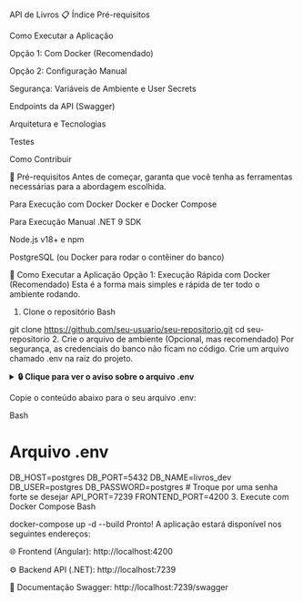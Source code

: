 API de Livros 
📋 Índice
Pré-requisitos

Como Executar a Aplicação

Opção 1: Com Docker (Recomendado)

Opção 2: Configuração Manual

Segurança: Variáveis de Ambiente e User Secrets

Endpoints da API (Swagger)

Arquitetura e Tecnologias

Testes

Como Contribuir

🔧 Pré-requisitos
Antes de começar, garanta que você tenha as ferramentas necessárias para a abordagem escolhida.

Para Execução com Docker
Docker e Docker Compose

Para Execução Manual
.NET 9 SDK

Node.js v18+ e npm

PostgreSQL (ou Docker para rodar o contêiner do banco)

🚀 Como Executar a Aplicação
Opção 1: Execução Rápida com Docker (Recomendado)
Esta é a forma mais simples e rápida de ter todo o ambiente rodando.

1. Clone o repositório
   Bash

git clone https://github.com/seu-usuario/seu-repositorio.git
cd seu-repositorio
2. Crie o arquivo de ambiente (Opcional, mas recomendado)
   Por segurança, as credenciais do banco não ficam no código. Crie um arquivo chamado .env na raiz do projeto.

<details>
<summary><strong>🔒 Clique para ver o aviso sobre o arquivo .env</strong></summary>

Importante: O arquivo .env armazena dados sensíveis, como senhas de banco de dados. Ele nunca deve ser enviado para o repositório do Git. Certifique-se de que o nome .env está no seu arquivo .gitignore. Usar este arquivo evita expor suas credenciais diretamente no docker-compose.yaml.

</details>

Copie o conteúdo abaixo para o seu arquivo .env:

Bash

# Arquivo .env
DB_HOST=postgres
DB_PORT=5432
DB_NAME=livros_dev
DB_USER=postgres
DB_PASSWORD=postgres # Troque por uma senha forte se desejar
API_PORT=7239
FRONTEND_PORT=4200
3. Execute com Docker Compose
   Bash

docker-compose up -d --build
Pronto! A aplicação estará disponível nos seguintes endereços:

🌐 Frontend (Angular): http://localhost:4200

⚙️ Backend API (.NET): http://localhost:7239

📖 Documentação Swagger: http://localhost:7239/swagger
